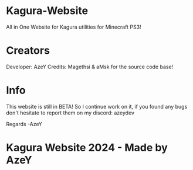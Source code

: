 # Kagura-Website
All in One Website for Kagura utilities for Minecraft PS3!

# Creators
Developer: AzeY
Credits: Magethsi & aMsk for the source code base!

# Info
This website is still in BETA!
So I continue work on it, if you found any bugs don't hesitate to report them on my discord:
azeydev

Regards -AzeY

# Kagura Website 2024 - Made by AzeY
